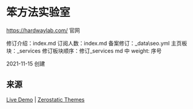 # 笨方法实验室 


https://hardwaylab.com/ 官网



修订介绍：index.md
订阅人数：index.md
备案修订：_data\seo.yml
主页板块：_services
修订板块顺序：修订_services md 中 weight: 序号


2021-11-15 创建



## 来源


[Live Demo](https://jekyll-serif.netlify.app/) | 
[Zerostatic Themes](https://www.zerostatic.io)



